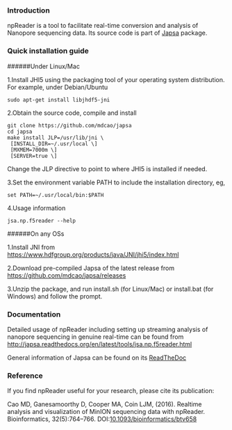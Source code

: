 ### Introduction

npReader is a tool to facilitate real-time conversion and analysis of Nanopore sequencing 
data. Its source code is part of [Japsa](https://github.com/mdcao/japsa) package.

### Quick installation guide

######Under Linux/Mac

1.Install JHI5 using the packaging tool of your operating system distribution. For example, under Debian/Ubuntu
 
    sudo apt-get install libjhdf5-jni

2.Obtain the source code, compile and install

    git clone https://github.com/mdcao/japsa
    cd japsa
    make install JLP=/usr/lib/jni \
     [INSTALL_DIR=~/.usr/local \] 
     [MXMEM=7000m \] 
     [SERVER=true \] 

Change the JLP directive to point to where JHI5 is installed if needed.

3.Set the environment variable PATH to include the installation directory, eg,

    set PATH=~/.usr/local/bin:$PATH

4.Usage information

    jsa.np.f5reader --help
  
######On any OSs

1.Install JNI from https://www.hdfgroup.org/products/java/JNI/jhi5/index.html 

2.Download pre-compiled Japsa of the latest release from https://github.com/mdcao/japsa/releases

3.Unzip the  package, and run install.sh (for Linux/Mac) or install.bat (for Windows) and follow the prompt.


### Documentation

Detailed usage of npReader including setting up streaming analysis of nanopore sequencing in
genuine real-time can be found from http://japsa.readthedocs.org/en/latest/tools/jsa.np.f5reader.html

General information of Japsa can be found on its [ReadTheDoc](http://japsa.readthedocs.org/en/latest/)

### Reference

If you find npReader useful for your research, please cite its publication:

Cao MD, Ganesamoorthy D, Cooper MA, Coin LJM, (2016). Realtime analysis and visualization of MinION sequencing data
with npReader. Bioinformatics, 32(5):764–766. DOI:[10.1093/bioinformatics/btv658](http://dx.doi.org/10.1093/bioinformatics/btv658)


